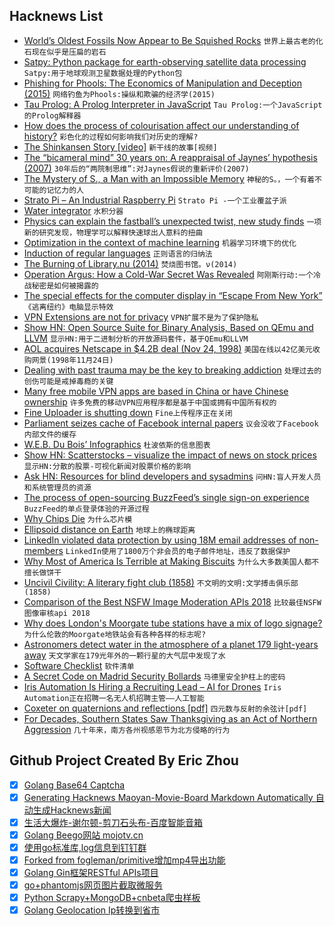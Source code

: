 ## Hacknews List


- [World’s Oldest Fossils Now Appear to Be Squished Rocks](https://www.quantamagazine.org/worlds-oldest-fossils-now-appear-to-be-squished-rocks-20181022/)  `世界上最古老的化石现在似乎是压扁的岩石`
- [Satpy: Python package for earth-observing satellite data processing](https://github.com/pytroll/satpy)  `Satpy:用于地球观测卫星数据处理的Python包`
- [Phishing for Phools: The Economics of Manipulation and Deception (2015)](https://www.economist.com/books-and-arts/2015/09/17/you-have-been-warned)  `网络钓鱼为Phools:操纵和欺骗的经济学(2015)`
- [Tau Prolog: A Prolog Interpreter in JavaScript](http://tau-prolog.org/)  `Tau Prolog:一个JavaScript的Prolog解释器`
- [How does the process of colourisation affect our understanding of history?](https://www.historytoday.com/paul-lay/any-colour-you)  `彩色化的过程如何影响我们对历史的理解?`
- [The Shinkansen Story [video]](https://www.youtube.com/watch?v=T3LLgzO_PrI)  `新干线的故事[视频]`
- [The “bicameral mind” 30 years on: A reappraisal of Jaynes’ hypothesis (2007)](https://www.functionalneurology.com/materiale_cic/224_XXII_1/2108_the%20bicamiral/)  `30年后的“两院制思维”:对Jaynes假说的重新评价(2007)`
- [The Mystery of S., a Man with an Impossible Memory](https://www.newyorker.com/books/page-turner/the-mystery-of-s-the-man-with-an-impossible-memory)  `神秘的S。，一个有着不可能的记忆力的人`
- [Strato Pi – An Industrial Raspberry Pi](https://www.sferalabs.cc/strato-pi/)  `Strato Pi -一个工业覆盆子派`
- [Water integrator](https://en.wikipedia.org/wiki/Water_integrator)  `水积分器`
- [Physics can explain the fastball’s unexpected twist, new study finds](https://arstechnica.com/science/2018/11/physics-can-explain-the-fastballs-unexpected-twist-new-study-finds/)  `一项新的研究发现，物理学可以解释快速球出人意料的扭曲`
- [Optimization in the context of machine learning](https://blog.algorithmia.com/introduction-to-optimizers/)  `机器学习环境下的优化`
- [Induction of regular languages](https://en.wikipedia.org/wiki/Induction_of_regular_languages)  `正则语言的归纳法`
- [The Burning of Library.nu (2014)](https://knowledgeutopia.wordpress.com/2014/01/22/the-burning-of-library-nu/)  `焚烧图书馆。ν(2014)`
- [Operation Argus: How a Cold-War Secret Was Revealed](https://www.theatlantic.com/science/archive/2018/11/operation-argus-how-cold-war-secret-new-york-times/575983/)  `阿刚斯行动:一个冷战秘密是如何被揭露的`
- [The special effects for the computer display in “Escape From New York”](https://twitter.com/Foone/status/1066284025600339968)  `《逃离纽约》电脑显示特效`
- [VPN Extensions are not for privacy](https://blog.innerht.ml/vpn-extensions-are-not-for-privacy/)  `VPN扩展不是为了保护隐私`
- [Show HN: Open Source Suite for Binary Analysis, Based on QEmu and LLVM](https://rev.ng/)  `显示HN:用于二进制分析的开放源码套件，基于QEmu和LLVM`
- [AOL acquires Netscape in $4.2B deal (Nov 24, 1998)](https://money.cnn.com/1998/11/24/technology/aol/)  `美国在线以42亿美元收购网景(1998年11月24日)`
- [Dealing with past trauma may be the key to breaking addiction](https://www.theguardian.com/lifeandstyle/2018/nov/24/joanna-moorhead-gabriel-mate-trauma-addiction-treat)  `处理过去的创伤可能是戒掉毒瘾的关键`
- [Many free mobile VPN apps are based in China or have Chinese ownership](https://www.zdnet.com/article/many-free-mobile-vpn-apps-are-based-in-china-or-have-chinese-ownership/)  `许多免费的移动VPN应用程序都是基于中国或拥有中国所有权的`
- [Fine Uploader is shutting down](https://github.com/FineUploader/fine-uploader/issues/2073)  `Fine上传程序正在关闭`
- [Parliament seizes cache of Facebook internal papers](https://www.theguardian.com/technology/2018/nov/24/mps-seize-cache-facebook-internal-papers)  `议会没收了Facebook内部文件的缓存`
- [W.E.B. Du Bois’ Infographics](https://www.smithsonianmag.com/history/first-time-together-and-color-book-displays-web-du-bois-visionary-infographics-180970826/#Di2y0svJ5HrpDBhf.99)  `杜波依斯的信息图表`
- [Show HN: Scatterstocks – visualize the impact of news on stock prices](https://scatterstocks.com/index.html?symbols=AAPL,GOOGL,DVMT,MSFT,AMZN&amp;events=QXBwbGUgVW52ZWlscyBOZXcgaVBhZCBhbmQgTWFjQm9vayBBaXItMTAvMzAvMjAxOEAhQFN0b2NrcyBEaXZlIEFmdGVyIEFwcGxlIFN1cHBsaWVyIFNsYXNoZXMgT3V0bG9vay0xMS8xMi8yMDE4QCFAR29vZ2xlIFdvcmtlcnMgUmVqZWN0IFNpbGljb24gVmFsbGV5IEluZGl2aWR1YWxpc20gaW4gV2Fsa291dC0xMS8wNi8yMDE4QCFA)  `显示HN:分散的股票-可视化新闻对股票价格的影响`
- [Ask HN: Resources for blind developers and sysadmins](item?id=18522497)  `问HN:盲人开发人员和系统管理员的资源`
- [The process of open-sourcing BuzzFeed’s single sign-on experience](https://increment.com/security/open-sourcing-buzzfeeds-single-sign-on-process/)  `BuzzFeed的单点登录体验的开源过程`
- [Why Chips Die](https://semiengineering.com/why-chips-die/)  `为什么芯片模`
- [Ellipsoid distance on Earth](https://www.johndcook.com/blog/2018/11/24/spheroid-distance/)  `地球上的椭球距离`
- [LinkedIn violated data protection by using 18M email addresses of non-members](https://techcrunch.com/2018/11/24/linkedin-ireland-data-protection/)  `LinkedIn使用了1800万个非会员的电子邮件地址，违反了数据保护`
- [Why Most of America Is Terrible at Making Biscuits](https://www.theatlantic.com/health/archive/2018/11/better-biscuits-south-thanksgiving/576526/)  `为什么大多数美国人都不擅长做饼干`
- [Uncivil Civility: A literary fight club (1858)](https://www.laphamsquarterly.org/rivalry-feud/uncivil-civility)  `不文明的文明:文学搏击俱乐部(1858)`
- [Comparison of the Best NSFW Image Moderation APIs 2018](https://towardsdatascience.com/comparison-of-the-best-nsfw-image-moderation-apis-2018-84be8da65303)  `比较最佳NSFW图像审核api 2018`
- [Why does London&#39;s Moorgate tube stations have a mix of logo signage?](https://twitter.com/MrTimDunn/status/1065880618662313984)  `为什么伦敦的Moorgate地铁站会有各种各样的标志呢?`
- [Astronomers detect water in the atmosphere of a planet 179 light-years away](https://www.universetoday.com/140610/astronomers-detect-water-in-the-atmosphere-of-a-planet-179-light-years-away/)  `天文学家在179光年外的一颗行星的大气层中发现了水`
- [Software Checklist](https://www.solipsys.co.uk/new/SoftwareChecklist.html?HN_rk24)  `软件清单`
- [A Secret Code on Madrid Security Bollards](https://www.atlasobscura.com/articles/secret-code-on-madrid-security-bollards)  `马德里安全护柱上的密码`
- [Iris Automation Is Hiring a Recruiting Lead – AI for Drones](http://www.irisonboard.com/careers/)  `Iris Automation正在招聘一名无人机招聘主管——人工智能`
- [Coxeter on quaternions and reflections [pdf]](http://www.math.utah.edu/~ptrapa/math-library/coxeter/Coxeter-Quaternions-and-reflections-AMM-1946.pdf#page=2)  `四元数与反射的余弦计[pdf]`
- [For Decades, Southern States Saw Thanksgiving as an Act of Northern Aggression](https://www.atlasobscura.com/articles/thanksgiving-pumpkin-pie-culture-war)  `几十年来，南方各州视感恩节为北方侵略的行为`

## Github Project Created By Eric Zhou

- [x] [Golang Base64 Captcha](https://github.com/mojocn/base64Captcha)
- [x] [Generating Hacknews Maoyan-Movie-Board Markdown Automatically 自动生成Hacknews新闻](https://github.com/dejavuzhou/md-genie)
- [x] [生活大爆炸-谢尔顿-剪刀石头布-百度智能音箱](https://github.com/mojocn/dueros-bang-game)
- [x] [Golang Beego网站 mojotv.cn](https://github.com/mojocn/www.mojotv.cn)
- [x] [使用go标准库,log信息到钉钉群](https://github.com/mojocn/dooger)
- [x] [Forked from fogleman/primitive增加mp4导出功能](https://github.com/mojocn/primitive)
- [x] [Golang Gin框架RESTful APIs项目](https://github.com/JJJJJJJerk/ezier-golang-web-api-framework)
- [x] [go+phantomjs网页图片截取微服务](https://github.com/mojocn/screen_shot)
- [x] [Python Scrapy+MongoDB+cnbeta爬虫样板](https://github.com/mojocn/scrapy_mongodb_boilerplate_cnbeta)
- [x] [Golang Geolocation Ip转换到省市](https://github.com/mojocn/ip2location)